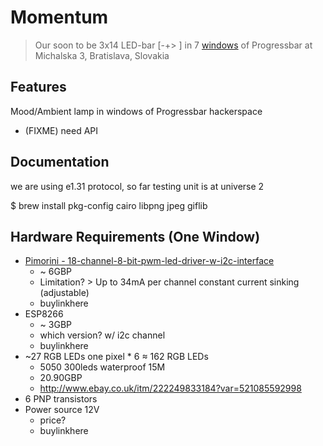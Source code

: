 # Momentum
> Our soon to be 3x14 LED-bar [-+> ] in 7 [windows](https://goo.gl/photos/VLsqS14gzdyxJ2pZ7) of Progressbar at Michalska 3, Bratislava, Slovakia

## Features
Mood/Ambient lamp in windows of Progressbar hackerspace
* (FIXME) need API 

## Documentation

we are using e1.31 protocol, so far testing unit is at universe 2

$ brew install pkg-config cairo libpng jpeg giflib

## Hardware Requirements (One Window)
* [Pimorini - 18-channel-8-bit-pwm-led-driver-w-i2c-interface](https://shop.pimoroni.com/products/18-channel-8-bit-pwm-led-driver-w-i2c-interface)
  * ~ 6GBP
  * Limitation? > Up to 34mA per channel constant current sinking (adjustable)
  * buylinkhere
* ESP8266
  * ~ 3GBP
  * which version? w/ i2c channel
  * buylinkhere
* ~27 RGB LEDs one pixel * 6 ≈ 162 RGB LEDs
  * 5050 300leds waterproof 15M
  * 20.90GBP
  * http://www.ebay.co.uk/itm/222249833184?var=521085592998
* 6 PNP transistors
* Power source 12V
  * price?
  * buylinkhere

